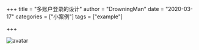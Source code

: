 +++
title = "多账户登录的设计"
author = "DrowningMan"
date = "2020-03-17"
categories = ["小案例"]
tags = ["example"]

+++

![avatar](http://49.235.199.138:80/api/v1/img/1584453520.jpg)

<!--more-->